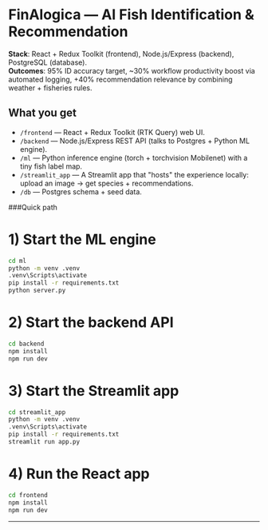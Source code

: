 
# FinAlogica — AI Fish Identification & Recommendation

**Stack**: React + Redux Toolkit (frontend), Node.js/Express (backend), PostgreSQL (database).  
**Outcomes**: 95% ID accuracy target, ~30% workflow productivity boost via automated logging, +40% recommendation relevance by combining weather + fisheries rules.

## What you get

- `/frontend` — React + Redux Toolkit (RTK Query) web UI.
- `/backend`  — Node.js/Express REST API (talks to Postgres + Python ML engine).
- `/ml`       — Python inference engine (torch + torchvision Mobilenet) with a tiny fish label map.
- `/streamlit_app` — A Streamlit app that "hosts" the experience locally: upload an image → get species + recommendations.
- `/db`       — Postgres schema + seed data.

###Quick path
# 1) Start the ML engine
```bash
cd ml
python -m venv .venv
.venv\Scripts\activate
pip install -r requirements.txt
python server.py
```

# 2) Start the backend API
```bash
cd backend
npm install
npm run dev
```
# 3) Start the Streamlit app
```bash
cd streamlit_app
python -m venv .venv 
.venv\Scripts\activate
pip install -r requirements.txt
streamlit run app.py
```
# 4) Run the React app
```bash
cd frontend
npm install
npm run dev
```
---

